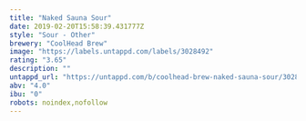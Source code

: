 ```yaml
---
title: "Naked Sauna Sour"
date: 2019-02-20T15:58:39.431777Z
style: "Sour - Other"
brewery: "CoolHead Brew"
image: "https://labels.untappd.com/labels/3028492"
rating: "3.65"
description: ""
untappd_url: "https://untappd.com/b/coolhead-brew-naked-sauna-sour/3028492"
abv: "4.0"
ibu: "0"
robots: noindex,nofollow
---
```

